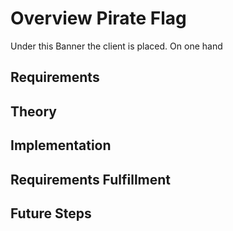 # Overview Pirate Flag

Under this Banner the client is placed. On one hand 

## Requirements

## Theory

## Implementation

## Requirements Fulfillment

## Future Steps